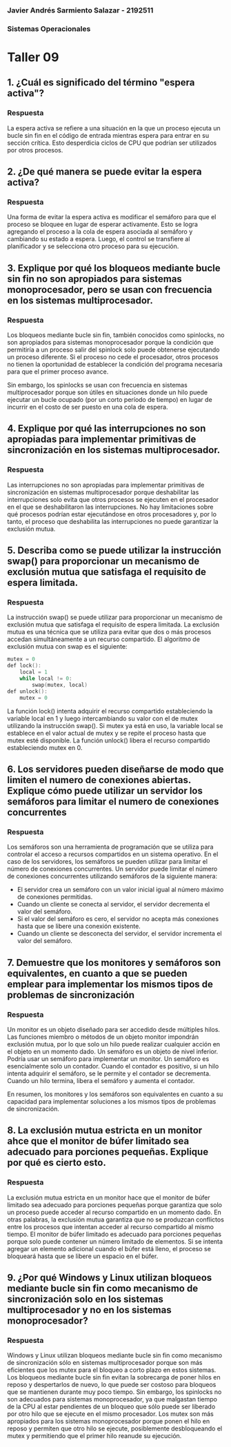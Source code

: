### Javier Andrés Sarmiento Salazar - 2192511
### Sistemas Operacionales 

# **Taller 09**

## **1. ¿Cuál es significado del término "espera activa"?**

### **Respuesta**

La espera activa se refiere a una situación en la que un proceso ejecuta un bucle sin fin en el código de entrada mientras espera para entrar en su sección crítica. Esto desperdicia ciclos de CPU que podrían ser utilizados por otros procesos.

## **2. ¿De qué manera se puede evitar la espera activa?**

### **Respuesta**

Una forma de evitar la espera activa es modificar el semáforo para que el proceso se bloquee en lugar de esperar activamente. Esto se logra agregando el proceso a la cola de espera asociada al semáforo y cambiando su estado a espera. Luego, el control se transfiere al planificador y se selecciona otro proceso para su ejecución.

## **3. Explique por qué los bloqueos mediante bucle sin fin no son apropiados para sistemas monoprocesador, pero se usan con frecuencia en los sistemas multiprocesador.**

### **Respuesta**

Los bloqueos mediante bucle sin fin, también conocidos como spinlocks, no son apropiados para sistemas monoprocesador porque la condición que permitiría a un proceso salir del spinlock solo puede obtenerse ejecutando un proceso diferente. Si el proceso no cede el procesador, otros procesos no tienen la oportunidad de establecer la condición del programa necesaria para que el primer proceso avance.

Sin embargo, los spinlocks se usan con frecuencia en sistemas multiprocesador porque son útiles en situaciones donde un hilo puede ejecutar un bucle ocupado (por un corto período de tiempo) en lugar de incurrir en el costo de ser puesto en una cola de espera.

## **4. Explique por qué las interrupciones no son apropiadas para implementar primitivas de sincronización en los sistemas multiprocesador.**

### **Respuesta**

Las interrupciones no son apropiadas para implementar primitivas de sincronización en sistemas multiprocesador porque deshabilitar las interrupciones solo evita que otros procesos se ejecuten en el procesador en el que se deshabilitaron las interrupciones. No hay limitaciones sobre qué procesos podrían estar ejecutándose en otros procesadores y, por lo tanto, el proceso que deshabilita las interrupciones no puede garantizar la exclusión mutua.

## **5. Describa como se puede utilizar la instrucción swap() para proporcionar un mecanismo de exclusión mutua que satisfaga el requisito de espera limitada.**

### **Respuesta**

La instrucción swap() se puede utilizar para proporcionar un mecanismo de exclusión mutua que satisfaga el requisito de espera limitada. La exclusión mutua es una técnica que se utiliza para evitar que dos o más procesos accedan simultáneamente a un recurso compartido. El algoritmo de exclusión mutua con swap es el siguiente:
    
```c
mutex = 0
def lock():
    local = 1
    while local != 0:
        swap(mutex, local)
def unlock():
    mutex = 0
```
La función lock() intenta adquirir el recurso compartido estableciendo la variable local en 1 y luego intercambiando su valor con el de mutex utilizando la instrucción swap(). Si mutex ya está en uso, la variable local se establece en el valor actual de mutex y se repite el proceso hasta que mutex esté disponible. La función unlock() libera el recurso compartido estableciendo mutex en 0.

## **6. Los servidores pueden diseñarse de modo que limiten el numero de conexiones abiertas. Explique cómo puede utilizar un servidor los semáforos para limitar el numero de conexiones concurrentes**

### **Respuesta**

Los semáforos son una herramienta de programación que se utiliza para controlar el acceso a recursos compartidos en un sistema operativo. En el caso de los servidores, los semáforos se pueden utilizar para limitar el número de conexiones concurrentes. 
Un servidor puede limitar el número de conexiones concurrentes utilizando semáforos de la siguiente manera:
- El servidor crea un semáforo con un valor inicial igual al número máximo de conexiones permitidas.
- Cuando un cliente se conecta al servidor, el servidor decrementa el valor del semáforo.
- Si el valor del semáforo es cero, el servidor no acepta más conexiones hasta que se libere una conexión existente.
- Cuando un cliente se desconecta del servidor, el servidor incrementa el valor del semáforo.

## **7. Demuestre que los monitores y semáforos son equivalentes, en cuanto a que se pueden emplear para implementar los mismos tipos de problemas de sincronización**

### **Respuesta**

Un monitor es un objeto diseñado para ser accedido desde múltiples hilos. Las funciones miembro o métodos de un objeto monitor impondrán exclusión mutua, por lo que solo un hilo puede realizar cualquier acción en el objeto en un momento dado. Un semáforo es un objeto de nivel inferior. Podría usar un semáforo para implementar un monitor. Un semáforo es esencialmente solo un contador. Cuando el contador es positivo, si un hilo intenta adquirir el semáforo, se le permite y el contador se decrementa. Cuando un hilo termina, libera el semáforo y aumenta el contador.

En resumen, los monitores y los semáforos son equivalentes en cuanto a su capacidad para implementar soluciones a los mismos tipos de problemas de sincronización.

## **8. La exclusión mutua estricta en un monitor ahce que el monitor de búfer limitado sea adecuado para porciones pequeñas. Explique por qué es cierto esto.**

### **Respuesta**

La exclusión mutua estricta en un monitor hace que el monitor de búfer limitado sea adecuado para porciones pequeñas porque garantiza que solo un proceso puede acceder al recurso compartido en un momento dado. En otras palabras, la exclusión mutua garantiza que no se produzcan conflictos entre los procesos que intentan acceder al recurso compartido al mismo tiempo. El monitor de búfer limitado es adecuado para porciones pequeñas porque solo puede contener un número limitado de elementos. Si se intenta agregar un elemento adicional cuando el búfer está lleno, el proceso se bloqueará hasta que se libere un espacio en el búfer.

## **9. ¿Por qué Windows y Linux utilizan bloqueos mediante bucle sin fin como mecanismo de sincronización solo en los sistemas multiprocesador y no en los sistemas monoprocesador?**

### **Respuesta**

Windows y Linux utilizan bloqueos mediante bucle sin fin como mecanismo de sincronización sólo en sistemas multiprocesador porque son más eficientes que los mutex para el bloqueo a corto plazo en estos sistemas. Los bloqueos mediante bucle sin fin evitan la sobrecarga de poner hilos en reposo y despertarlos de nuevo, lo que puede ser costoso para bloqueos que se mantienen durante muy poco tiempo. Sin embargo, los spinlocks no son adecuados para sistemas monoprocesador, ya que malgastan tiempo de la CPU al estar pendientes de un bloqueo que sólo puede ser liberado por otro hilo que se ejecute en el mismo procesador. Los mutex son más apropiados para los sistemas monoprocesador porque ponen el hilo en reposo y permiten que otro hilo se ejecute, posiblemente desbloqueando el mutex y permitiendo que el primer hilo reanude su ejecución.
